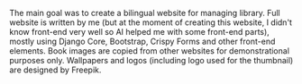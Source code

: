 The main goal was to create a bilingual website for managing library. Full website is written by me (but at the moment of creating this website, I didn't know front-end very well so AI helped me with some front-end parts), mostly using Django Core, Bootstrap, Crispy Forms and other front-end elements. Book images are copied from other websites for demonstrational purposes only. Wallpapers and logos (including logo used for the thumbnail) are designed by Freepik.
